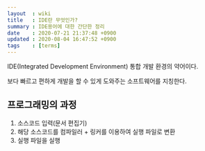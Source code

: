 ```yaml
---
layout  : wiki
title   : IDE란 무엇인가?
summary : IDE용어에 대한 간단한 정리
date    : 2020-07-21 21:37:48 +0900
updated : 2020-08-04 16:47:52 +0900
tags    : [terms]
---
```


IDE(Integrated Development Environment) 통합 개발 환경의 약어이다.

보다 빠르고 편하게 개발을 할 수 있게 도와주는 소프트웨어를 지칭한다.

## 프로그래밍의 과정

1. 소스코드 입력(문서 편집기)
2. 해당 소스코드를 컴파일러 + 링커를 이용하여 실행 파일로 변환
3. 실행 파일을 실행
